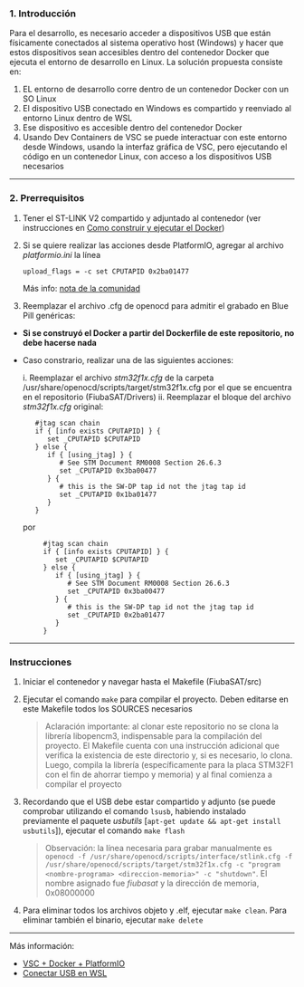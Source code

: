 ### 1. Introducción

Para el desarrollo, es necesario acceder a dispositivos USB que están físicamente conectados al sistema operativo host (Windows) y hacer que estos dispositivos sean accesibles dentro del contenedor Docker que ejecuta el entorno de desarrollo en Linux. La solución propuesta consiste en:

1. EL entorno de desarrollo corre dentro de un contenedor Docker con un SO Linux
2. El dispositivo USB conectado en Windows es compartido y reenviado al entorno Linux dentro de WSL
3. Ese dispositivo es accesible dentro del contenedor Docker
4. Usando Dev Containers de VSC se puede interactuar con este entorno desde Windows, usando la interfaz gráfica de VSC, pero ejecutando el código en un contenedor Linux, con acceso a los dispositivos USB necesarios

---

### 2. Prerrequisitos
1. Tener el ST-LINK V2 compartido y adjuntado al contenedor (ver instrucciones en [Como construir y ejecutar el Docker](https://github.com/fran855/FiubaSAT/blob/5e3dd43a80d1b997840d32e1bd523a2408d4fb46/Apuntes/Manuales/Como%20construir%20y%20ejecutar%20el%20Docker.md))
2. Si se quiere realizar las acciones desde PlatformIO, agregar al archivo *platformio.ini* la línea

    `upload_flags = -c set CPUTAPID 0x2ba01477`

    Más info: [nota de la comunidad](https://community.platformio.org/t/debugging-of-stm32f103-clone-bluepill-board-wrong-idcode/14635)

3. Reemplazar el archivo .cfg de openocd para admitir el grabado en Blue Pill genéricas:
  - **Si se construyó el Docker a partir del Dockerfile de este repositorio, no debe hacerse nada**
  - Caso constrario, realizar una de las siguientes acciones:
    
    i. Reemplazar el archivo *stm32f1x.cfg* de la carpeta /usr/share/openocd/scripts/target/stm32f1x.cfg por el que se encuentra en el repositorio (FiubaSAT/Drivers)
    ii. Reemplazar el bloque del archivo *stm32f1x.cfg* original:
    
       ```
          #jtag scan chain
          if { [info exists CPUTAPID] } {
             set _CPUTAPID $CPUTAPID
          } else {
             if { [using_jtag] } {
                # See STM Document RM0008 Section 26.6.3
                set _CPUTAPID 0x3ba00477
             } {
                # this is the SW-DP tap id not the jtag tap id
                set _CPUTAPID 0x1ba01477
             }
          }
       ```
      
       por
    
       ```
            #jtag scan chain
            if { [info exists CPUTAPID] } {
               set _CPUTAPID $CPUTAPID
            } else {
               if { [using_jtag] } {
                  # See STM Document RM0008 Section 26.6.3
                  set _CPUTAPID 0x3ba00477
               } {
                  # this is the SW-DP tap id not the jtag tap id
                  set _CPUTAPID 0x2ba01477
               }
            }
       ```
---

### Instrucciones
1. Iniciar el contenedor y navegar hasta el Makefile (FiubaSAT/src)
2. Ejecutar el comando `make` para compilar el proyecto. Deben editarse en este Makefile todos los SOURCES necesarios
   
   > Aclaración importante: al clonar este repositorio no se clona la librería libopencm3, indispensable para la compilación del proyecto. El Makefile cuenta con una instrucción adicional que verifica la existencia de este directorio y, si es necesario, lo clona. Luego, compila la librería (específicamente para la placa STM32F1 con el fin de ahorrar tiempo y memoria) y al final comienza a compilar el proyecto

3. Recordando que el USB debe estar compartido y adjunto (se puede comprobar utilizando el comando `lsusb`, habiendo instalado previamente el paquete *usbutils* [`apt-get update && apt-get install usbutils`]), ejecutar el comando `make flash`

   > Observación: la línea necesaria para grabar manualmente es  `openocd -f /usr/share/openocd/scripts/interface/stlink.cfg -f /usr/share/openocd/scripts/target/stm32f1x.cfg -c "program <nombre-programa> <direccion-memoria>" -c "shutdown"`. El nombre asignado fue *fiubasat* y la dirección de memoria, 0x08000000 

4. Para eliminar todos los archivos objeto y .elf, ejecutar `make clean`. Para eliminar también el binario, ejecutar `make delete`

---
Más información: 
- [VSC + Docker + PlatformIO](https://www.linkedin.com/pulse/connecting-microcontrollers-platformio-running-linux-windows-jenssen-c6ulf/)
- [Conectar USB en WSL](https://learn.microsoft.com/en-us/windows/wsl/connect-usb)
